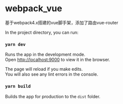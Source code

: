 # webpack_vue
基于webpack4.x搭建的vue脚手架，添加了路由vue-router

In the project directory, you can run:

### `yarn dev`

Runs the app in the development mode.<br>
Open [http://localhost:9000](http://localhost:9000) to view it in the browser.

The page will reload if you make edits.<br>
You will also see any lint errors in the console.

### `yarn build`

Builds the app for production to the `dist` folder.<br>
